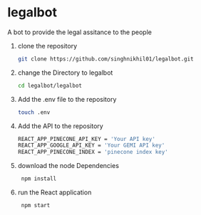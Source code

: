 # legalbot

A bot to provide the legal assitance to the people

1. clone the repository
   ```bash
   git clone https://github.com/singhnikhil01/legalbot.git
   ```
2. change the Directory to legalbot
   ```bash
   cd legalbot/legalbot
   ```
3. Add the .env file to the repository
   ```bash
   touch .env
   ```
4. Add the API to the repository
   ```bash
   REACT_APP_PINECONE_API_KEY = 'Your API key'
   REACT_APP_GOOGLE_API_KEY = 'Your GEMI API key'
   REACT_APP_PINECONE_INDEX = 'pinecone index key'
   ```
5. download the node Dependencies
   ```bash
    npm install
   ```
6. run the React application

   ```bash
    npm start
   ```
